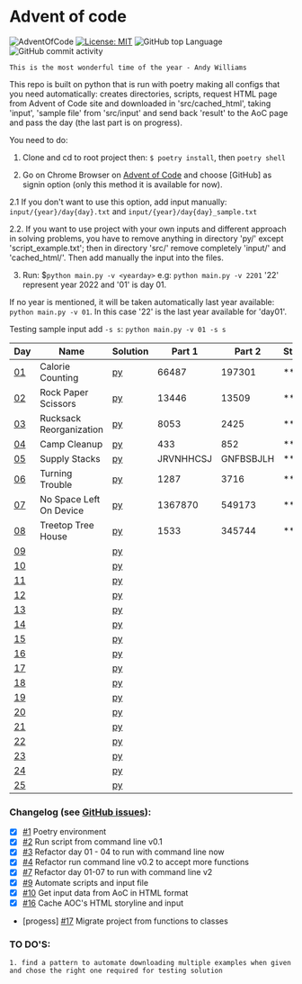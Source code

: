 # Advent of code

![AdventOfCode](https://img.shields.io/badge/Advent%20Of%20Code-2022-blue?style=flat-square) [![License: MIT](https://img.shields.io/badge/License-MIT-green.svg)](https://img.shields.io/github/license/Vasile-hij/pyAOC-2022?style=flat-square) ![GitHub top Language](https://img.shields.io/github/languages/count/Vasile-hij/pyAOC-2022?style=flat-square) ![GitHub commit activity](https://img.shields.io/github/commit-activity/w/Vasile-Hij/pyAOC-2022)

`This is the most wonderful time of the year - Andy Williams`

This repo is built on python that is run with poetry making all configs that you need automatically: creates directories, 
scripts, request HTML page from Advent of Code site and downloaded in 'src/cached_html', taking 'input', 'sample file' 
from 'src/input' and send back 'result' to the AoC page and pass the day (the last part is on progress).

You need to do:
1. Clone and cd to root project then:
`$ poetry install`, then `poetry shell`

2. Go on Chrome Browser on [Advent of Code](https://adventofcode.com/) and choose [GitHub] as signin option
(only this method it is available for now).

2.1 If you don't want to use this option, add input manually: `input/{year}/day{day}.txt` and 
`input/{year}/day{day}_sample.txt`

2.2. If you want to use project with your own inputs and different approach in solving problems, you have to remove 
anything in directory 'py/' except 'script_example.txt'; then in directory 'src/' remove completely 'input/' 
and 'cached_html/'. Then add manually the input into the files.

3. Run:
$`python main.py -v <yearday>` e.g: `python main.py -v 2201` '22' represent year 2022 and '01' is day 01.

If no year is mentioned, it will be taken automatically last year available: `python main.py -v 01`. 
In this case '22' is the last year available for 'day01'.

Testing sample input add `-s s`: `python main.py -v 01 -s s`


 
| Day                                    | Name                    | Solution             | Part 1    | Part 2    | Stars |
|----------------------------------------|-------------------------|----------------------|-----------|-----------|-------|
| [01](data/cached_html/2022/day1.html)  | Calorie Counting        | [py](py/22/day01.py) | 66487     | 197301    | **    |
| [02](data/cached_html/2022/day2.html)  | Rock Paper Scissors     | [py](py/22/day02.py) | 13446     | 13509     | **    |
| [03](data/cached_html/2022/day3.html)  | Rucksack Reorganization | [py](py/22/day03.py) | 8053      | 2425      | **    |
| [04](data/cached_html/2022/day4.html)  | Camp Cleanup            | [py](py/22/day04.py) | 433       | 852       | **    |
| [05](data/cached_html/2022/day5.html)  | Supply Stacks           | [py](py/22/day05.py) | JRVNHHCSJ | GNFBSBJLH | **    |
| [06](data/cached_html/2022/day6.html)  | Turning Trouble         | [py](py/22/day06.py) | 1287      | 3716      | **    |
| [07](data/cached_html/2022/day7.html)  | No Space Left On Device | [py](py/22/day07.py) | 1367870   | 549173    | **    |
| [08](data/cached_html/2022/day8.html)  | Treetop Tree House      | [py](py/22/day08.py) | 1533      | 345744    | **    |
| [09](data/cached_html/2022/day9.html)  |                         | [py](py/22/day09.py) |           |           |       |
| [10](data/cached_html/2022/day10.html) |                         | [py](py/22/day10.py) |           |           |       |
| [11](data/cached_html/2022/day11.html) |                         | [py](py/22/day11.py) |           |           |       |
| [12](data/cached_html/2022/day12.html) |                         | [py](py/22/day12.py) |           |           |       |
| [13](data/cached_html/2022/day13.html) |                         | [py](py/22/day13.py) |           |           |       |
| [14](data/cached_html/2022/day14.html) |                         | [py](py/22/day14.py) |           |           |       |
| [15](data/cached_html/2022/day15.html) |                         | [py](py/22/day15.py) |           |           |       |
| [16](data/cached_html/2022/day16.html) |                         | [py](py/22/day16.py) |           |           |       |
| [17](data/cached_html/2022/day17.html) |                         | [py](py/22/day17.py) |           |           |       |
| [18](data/cached_html/2022/day18.html) |                         | [py](py/22/day18.py) |           |           |       |
| [19](data/cached_html/2022/day19.html) |                         | [py](py/22/day19.py) |           |           |       |
| [20](data/cached_html/2022/day20.html) |                         | [py](py/22/day20.py) |           |           |       |
| [21](data/cached_html/2022/day21.html) |                         | [py](py/22/day21.py) |           |           |       |
| [22](data/cached_html/2022/day22.html) |                         | [py](py/22/day22.py) |           |           |       |
| [23](data/cached_html/2022/day23.html) |                         | [py](py/22/day23.py) |           |           |       |
| [24](data/cached_html/2022/day24.html) |                         | [py](py/22/day24.py) |           |           |       |
| [25](data/cached_html/2022/day25.html) |                         | [py](py/22/day25.py) |           |           |       |


### Changelog (see [GitHub issues](https://github.com/Vasile-Hij/advent_of_code/issues?q=is%3Aissue+sort%3Aupdated-desc+is%3Aclosed)):
- [x] [#1](https://github.com/Vasile-Hij/advent_of_code/issues/1) Poetry environment
- [x] [#2](https://github.com/Vasile-Hij/advent_of_code/issues/2) Run script from command line v0.1
- [x] [#3](https://github.com/Vasile-Hij/advent_of_code/issues/3) Refactor day 01 - 04 to run with command line now
- [x] [#4](https://github.com/Vasile-Hij/advent_of_code/issues/4) Refactor run command line v0.2 to accept more functions
- [x] [#7](https://github.com/Vasile-Hij/advent_of_code/issues/7) Refactor day 01-07 to run with command line v2
- [x] [#9](https://github.com/Vasile-Hij/advent_of_code/issues/9) Automate scripts and input file
- [x] [#10](https://github.com/Vasile-Hij/advent_of_code/issues/10) Get input data from AoC in HTML format
- [x] [#16](https://github.com/Vasile-Hij/advent_of_code/issues/16) Cache AOC's HTML storyline and input
- [progess] [#17](https://github.com/Vasile-Hij/advent_of_code/issues/17) Migrate project from functions to classes

### TO DO'S:
    1. find a pattern to automate downloading multiple examples when given and chose the right one required for testing solution
